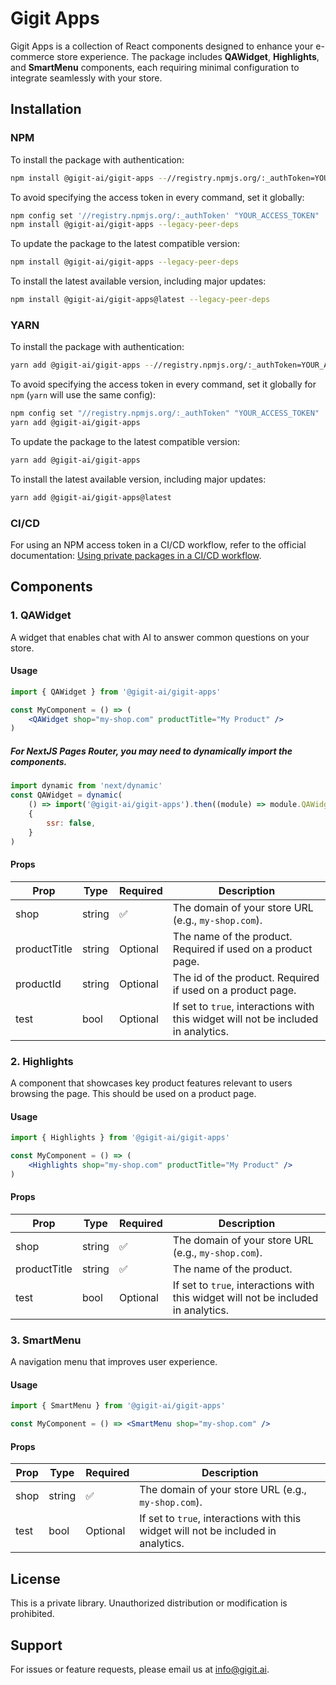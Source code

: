 # Gigit Apps

Gigit Apps is a collection of React components designed to enhance your e-commerce store experience. The package includes **QAWidget**, **Highlights**, and **SmartMenu** components, each requiring minimal configuration to integrate seamlessly with your store.

## Installation

### NPM

To install the package with authentication:

```sh
npm install @gigit-ai/gigit-apps --//registry.npmjs.org/:_authToken=YOUR_ACCESS_TOKEN ----legacy-peer-deps
```

To avoid specifying the access token in every command, set it globally:

```sh
npm config set '//registry.npmjs.org/:_authToken' "YOUR_ACCESS_TOKEN"
npm install @gigit-ai/gigit-apps --legacy-peer-deps
```

To update the package to the latest compatible version:

```sh
npm install @gigit-ai/gigit-apps --legacy-peer-deps
```

To install the latest available version, including major updates:

```sh
npm install @gigit-ai/gigit-apps@latest --legacy-peer-deps
```

### YARN

To install the package with authentication:

```bash
yarn add @gigit-ai/gigit-apps --//registry.npmjs.org/:_authToken=YOUR_ACCESS_TOKEN
```

To avoid specifying the access token in every command, set it globally for `npm` (`yarn` will use the same config):

```bash
npm config set "//registry.npmjs.org/:_authToken" "YOUR_ACCESS_TOKEN"
yarn add @gigit-ai/gigit-apps
```

To update the package to the latest compatible version:

```bash
yarn add @gigit-ai/gigit-apps
```

To install the latest available version, including major updates:

```bash
yarn add @gigit-ai/gigit-apps@latest
```

### CI/CD

For using an NPM access token in a CI/CD workflow, refer to the official documentation:
[Using private packages in a CI/CD workflow](https://docs.npmjs.com/using-private-packages-in-a-ci-cd-workflow).

## Components

### 1. QAWidget

A widget that enables chat with AI to answer common questions on your store.

#### Usage

```jsx
import { QAWidget } from '@gigit-ai/gigit-apps'

const MyComponent = () => (
    <QAWidget shop="my-shop.com" productTitle="My Product" />
)
```

##### For NextJS Pages Router, you may need to dynamically import the components.

```jsx
import dynamic from 'next/dynamic'
const QAWidget = dynamic(
    () => import('@gigit-ai/gigit-apps').then((module) => module.QAWidget),
    {
        ssr: false,
    }
)
```

#### Props

| Prop         | Type   | Required | Description                                                                        |
| ------------ | ------ | -------- | ---------------------------------------------------------------------------------- |
| shop         | string | ✅       | The domain of your store URL (e.g., `my-shop.com`).                                |
| productTitle | string | Optional | The name of the product. Required if used on a product page.                       |
| productId    | string | Optional | The id of the product. Required if used on a product page.                         |
| test         | bool   | Optional | If set to `true`, interactions with this widget will not be included in analytics. |

### 2. Highlights

A component that showcases key product features relevant to users browsing the page. This should be used on a product page.

#### Usage

```jsx
import { Highlights } from '@gigit-ai/gigit-apps'

const MyComponent = () => (
    <Highlights shop="my-shop.com" productTitle="My Product" />
)
```

#### Props

| Prop         | Type   | Required | Description                                                                        |
| ------------ | ------ | -------- | ---------------------------------------------------------------------------------- |
| shop         | string | ✅       | The domain of your store URL (e.g., `my-shop.com`).                                |
| productTitle | string | ✅       | The name of the product.                                                           |
| test         | bool   | Optional | If set to `true`, interactions with this widget will not be included in analytics. |

### 3. SmartMenu

A navigation menu that improves user experience.

#### Usage

```jsx
import { SmartMenu } from '@gigit-ai/gigit-apps'

const MyComponent = () => <SmartMenu shop="my-shop.com" />
```

#### Props

| Prop | Type   | Required | Description                                                                        |
| ---- | ------ | -------- | ---------------------------------------------------------------------------------- |
| shop | string | ✅       | The domain of your store URL (e.g., `my-shop.com`).                                |
| test | bool   | Optional | If set to `true`, interactions with this widget will not be included in analytics. |

## License

This is a private library. Unauthorized distribution or modification is prohibited.

## Support

For issues or feature requests, please email us at info@gigit.ai.
